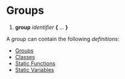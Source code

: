 # Groups
1. **group** _identifier_ **{** _…_ **}**

A _group_ can contain the following _definitions_:
- [Groups](Groups.md)
- [Classes](Classes.md)
- [Static Functions](Functions/Static%20Functions.md)
- [Static Variables](Variables/Static%20Variables.md)